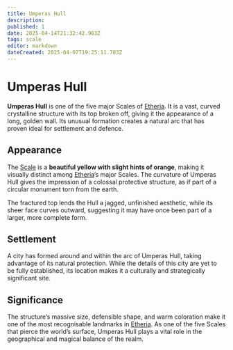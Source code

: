 ```yaml
---
title: Umperas Hull
description: 
published: 1
date: 2025-04-14T21:32:42.963Z
tags: scale
editor: markdown
dateCreated: 2025-04-07T19:25:11.783Z
---
```


# Umperas Hull

**Umperas Hull** is one of the five major Scales of [Etheria](/geography/cosmology/etheria.md). It is a vast, curved crystalline structure with its top broken off, giving it the appearance of a long, golden wall. Its unusual formation creates a natural arc that has proven ideal for settlement and defence.

## Appearance

The [Scale](/geography/scale.md) is a **beautiful yellow with slight hints of orange**, making it visually distinct among [Etheria](/geography/cosmology/etheria.md)’s major Scales. The curvature of Umperas Hull gives the impression of a colossal protective structure, as if part of a circular monument torn from the earth.

The fractured top lends the Hull a jagged, unfinished aesthetic, while its sheer face curves outward, suggesting it may have once been part of a larger, more complete form.

## Settlement

A city has formed around and within the arc of Umperas Hull, taking advantage of its natural protection. While the details of this city are yet to be fully established, its location makes it a culturally and strategically significant site.

## Significance

The structure’s massive size, defensible shape, and warm coloration make it one of the most recognisable landmarks in [Etheria](/geography/cosmology/etheria.md). As one of the five Scales that pierce the world’s surface, Umperas Hull plays a vital role in the geographical and magical balance of the realm.
